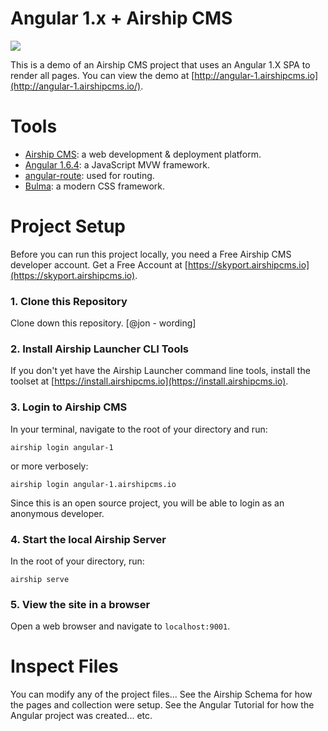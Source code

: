 # Angular 1.x + Airship CMS
<img src="https://cdn.rawgit.com/AirshipCMS/angular-1.airshipcms.io/86c6751d/assets/angular-airship-red.svg">

This is a demo of an Airship CMS project that uses an Angular 1.X SPA to render all pages.
You can view the demo at [http://angular-1.airshipcms.io](http://angular-1.airshipcms.io/).

# Tools
- [Airship CMS](https://airshipcms.io): a web development & deployment platform.
- [Angular 1.6.4](https://angularjs.org): a JavaScript MVW framework.
- [angular-route](https://www.npmjs.com/package/angular-route): used for routing.
- [Bulma](http://bulma.io/): a modern CSS framework.

# Project Setup

Before you can run this project locally, you need a Free Airship CMS developer account. Get a Free Account at [https://skyport.airshipcms.io](https://skyport.airshipcms.io).

### 1. Clone this Repository
Clone down this repository. [@jon - wording]

### 2. Install Airship Launcher CLI Tools
If you don't yet have the Airship Launcher command line tools, install the toolset at [https://install.airshipcms.io](https://install.airshipcms.io).

### 3. Login to Airship CMS
In your terminal, navigate to the root of your directory and run:
```
airship login angular-1
```
or more verbosely:
```
airship login angular-1.airshipcms.io
```
Since this is an open source project, you will be able to login as an anonymous developer.

### 4. Start the local Airship Server
In the root of your directory, run:
```
airship serve
```

### 5. View the site in a browser
Open a web browser and navigate to `localhost:9001`.

# Inspect Files
You can modify any of the project files... See the Airship Schema for how the pages and collection were setup. See the Angular Tutorial for how the Angular project was created... etc.
